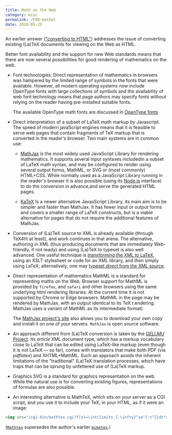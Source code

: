 ```yaml
---
title: Math on the Web
category: misc
permalink: /FAQ-mathml
date: 2018-05-25
---
```


An earlier answer 
(["converting to HTML"](FAQ-LaTeX2HTML))
addresses the issue of converting existing (La)TeX documents for
viewing on the Web as HTML.

Better font availability  and the
support for new Web standards means that there are now several
possibilities for good rendering of mathematics on the web. 

- Font technologies: Direct representation of mathematics in
  browsers was hampered by the limited range of symbols
  in the fonts that were available. However, all modern operating
  systems now include OpenType fonts with large collections of symbols
  and the availability of web font technology means that page authors
  may specify fonts without relying on the reader having pre-installed
  suitable fonts.


  The available OpenType math fonts are discussed in [OpenType fonts](FAQ-otf-maths)

- Direct interpretation of a subset of LaTeX math markup by Javascript.
  The speed of modern javaScript engines means that it is feasible to
  serve web pages that contain fragments of TeX markup that is converted
  in the reader's browser. Two main systems are in common use:

  - [MathJax](https://www.mathjax.org/) is the most widely used
  JavaScript Library for rendering mathematics.  It supports several
  input syntaxes includedin a subset of LaTeX math syntax, and may be
  configured to render using several output forms, MathML, or SVG or
  (most commonly) HTML+CSS. While normally used as a JavaScript
  Library running in the reader's browser it is also possible (using
  its [Node.js](https://nodejs.org/) interface) to do the conversion
  in advance,and serve the generated HTML pages.

   - [KaTeX](https://khan.github.io/KaTeX/) Is a newer alternative
   JavasScript Library, its main aim is to be simpler and faster than
   MathJax. It has fewer input or output forms and covers a smaller
   range of LaTeX constructs, but is a viable alternative for pages
   that do not require the additional features of MathJax.


- Conversion of (La)TeX source to XML is already available (through
  TeX4ht at least), and work continues in that arena.  The
  alternative, authoring in XML (thus producing documents that are
  immediately Web-friendly, if not ready) and using (La)TeX to typeset
  is also well advanced.  One useful technique is [_transforming_ the
  XML to LaTeX](FAQ-SGML2TeX), using an XSLT stylesheet or code for
  an XML library, and then simply using LaTeX; alternatively, one may
  [typeset direct from the XML source](FAQ-readML).

- Direct
  representation of mathematics MathML is a standard for representing
  maths on the Web; Browser support for MathML is provided by
  `firefox`, and `safari` and other browsers using the same underlying
  html rendering libraries.  At the current time it is not supported
  by Chrome or Edge browsers.  MathML in the page may be rendered by
  MathJax, with an output identical to its TeX r.endering. MathJax
  uses a variant of MathML as its intermediate format)

  The [MathJax project's site](https://www.mathjax.org/) also
  allows you to download your own copy and install it on one of _your_
  servers.  `MathJax` is open source software.

 - An approach different from (La)TeX conversion is taken by
  the [_GELLMU_ Project](https://www.albany.edu/~hammond/gellmu/).
  Its _article_ XML document type, which has a markup vocabulary
  close to LaTeX that can be edited using LaTeX-like markup
  (even though it is not LaTeX&nbsp;&mdash; so far), comes with translators
  that make both PDF (via _pdflatex_) and
  XHTML+MathML.  Such an approach avoids the inherent
  limitations of the "traditional" (La)TeX translation processes,
  which have traps that can be sprung by unfettered use of (La)TeX
  markup.
- Graphics 
  SVG is a standard for graphics representation on the web.
  While the natural use is for converting existing figures,
  representations of formulas are also possible.

- An interesting alternative is MathTeX, which sits
  on your server as a CGI script, and you use it to include
  your TeX, in your HTML, as if it were an image:
```html
<img src="/cgi-bin/mathtex.cgi?f(x)=\int\limits_{-\infty}^xe^{-t^2}dt">
```
([`Mathtex`](https://ctan.org/pkg/mathtex) supersedes the author's earlier [`mimetex`](https://ctan.org/pkg/mimetex).)


